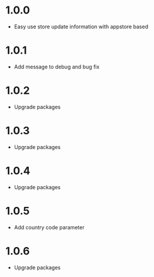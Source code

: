 # 1.0.0

* Easy use store update information with appstore based

# 1.0.1

* Add message to debug and bug fix

# 1.0.2

* Upgrade packages
  
# 1.0.3

* Upgrade packages
  
# 1.0.4

* Upgrade packages
  
# 1.0.5

* Add country code parameter

# 1.0.6

* Upgrade packages
